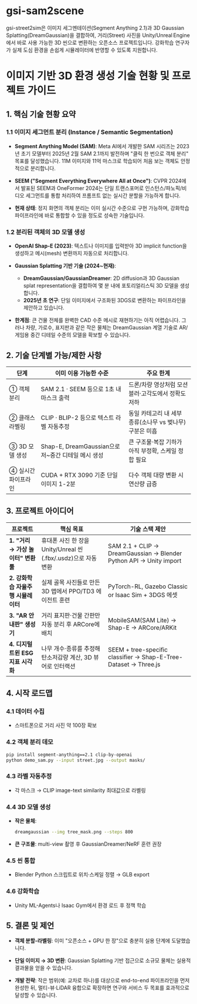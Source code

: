 # gsi-sam2scene
gsi-street2sim은 이미지 세그멘테이션(Segment Anything 2.1)과 3D Gaussian Splatting(DreamGaussian)을 결합하여, 거리(Street) 사진을 Unity/Unreal Engine에서 바로 사용 가능한 3D 씬으로 변환하는 오픈소스 프로젝트입니다. 강화학습 연구자가 실제 도심 환경을 손쉽게 시뮬레이터에 반영할 수 있도록 지원합니다.

# 이미지 기반 3D 환경 생성 기술 현황 및 프로젝트 가이드

## 1. 핵심 기술 현황 요약

### 1.1 이미지 세그먼트 분리 (Instance / Semantic Segmentation)

- **Segment Anything Model (SAM)**: Meta AI에서 개발한 SAM 시리즈는 2023년 초기 모델부터 2025년 2월 SAM 2.1까지 발전하며 "클릭 한 번으로 객체 분리" 목표를 달성했습니다. 11M 이미지와 11억 마스크로 학습되어 처음 보는 객체도 안정적으로 분리합니다.

- **SEEM ("Segment Everything Everywhere All at Once")**: CVPR 2024에서 발표된 SEEM과 OneFormer 2024는 단일 트랜스포머로 인스턴스/파노픽/비디오 세그먼트를 통합 처리하여 프롬프트 없는 실시간 분할을 가능하게 합니다.

- **현재 상태**: 정지 화면의 객체 분리는 이미 실시간 수준으로 구현 가능하며, 강화학습 파이프라인에 바로 통합할 수 있을 정도로 성숙한 기술입니다.

### 1.2 분리된 객체의 3D 모델 생성

- **OpenAI Shap-E (2023)**: 텍스트나 이미지를 입력받아 3D implicit function을 생성하고 메시(mesh) 변환까지 자동으로 처리합니다.

- **Gaussian Splatting 기반 기술 (2024~현재)**: 
  - **DreamGaussian/GaussianDreamer**: 2D diffusion과 3D Gaussian splat representation을 결합하여 몇 분 내에 포토리얼리스틱 3D 모델을 생성합니다.
  - **2025년 초 연구**: 단일 이미지에서 구조화된 3DGS로 변환하는 파이프라인을 제안하고 있습니다.

- **한계점**: 큰 건물 전체를 완벽한 CAD 수준 메시로 재현하기는 아직 어렵습니다. 그러나 차량, 가로수, 표지판과 같은 작은 물체는 DreamGaussian 계열 기술로 AR/게임용 중간 디테일 수준의 모델을 확보할 수 있습니다.

## 2. 기술 단계별 가능/제한 사항

| 단계 | 이미 이용 가능한 수준 | 주요 한계 |
|------|----------------------|-----------|
| ① 객체 분리 | SAM 2.1 · SEEM 등으로 1초 내 마스크 출력 | 드론/차량 영상처럼 모션 블러·고각도에서 정확도 저하 |
| ② 클래스 라벨링 | CLIP · BLIP-2 등으로 텍스트 라벨 자동추정 | 동일 카테고리 내 세부 종류(소나무 vs 벚나무) 구분은 미흡 |
| ③ 3D 모델 생성 | Shap-E, DreamGaussian으로 저~중간 디테일 메시 생성 | 큰 구조물·복잡 기하가 아직 부정확, 스케일 정합 필요 |
| ④ 실시간 파이프라인 | CUDA + RTX 3090 기준 단일 이미지 1-2분 | 다수 객체 대량 변환 시 연산량 급증 |

## 3. 프로젝트 아이디어

| 프로젝트 | 핵심 목표 | 기술 스택 제안 |
|---------|----------|--------------|
| **1. "거리 → 가상 놀이터" 변환 툴** | 휴대폰 사진 한 장을 Unity/Unreal 씬(.fbx/.usdz)으로 자동 변환 | SAM 2.1 + CLIP → DreamGaussian → Blender Python API → Unity import |
| **2. 강화학습 자율주행 시뮬레이터** | 실제 골목 사진들로 만든 3D 맵에서 PPO/TD3 에이전트 훈련 | PyTorch-RL, Gazebo Classic or Isaac Sim + 3DGS 에셋 |
| **3. "AR 안내판" 생성기** | 거리 표지판·건물 간판만 자동 분리 후 ARCore에 배치 | MobileSAM(SAM Lite) → Shap-E → ARCore/ARKit |
| **4. 디지털 트윈 ESG 지표 시각화** | 나무 개수·종류를 추정해 탄소저감량 계산, 3D 뷰어로 인터랙션 | SEEM + tree-specific classifier → Shap-E-Tree-Dataset → Three.js |

## 4. 시작 로드맵

### 4.1 데이터 수집
- 스마트폰으로 거리 사진 약 100장 확보

### 4.2 객체 분리 데모
```bash
pip install segment-anything==2.1 clip-by-openai
python demo_sam.py --input street.jpg --output masks/
```

### 4.3 라벨 자동추정
- 각 마스크 → CLIP image-text similarity 최대값으로 라벨링

### 4.4 3D 모델 생성
- **작은 물체**:
  ```bash
  dreamgaussian --img tree_mask.png --steps 800
  ```
- **큰 구조물**: multi-view 촬영 후 GaussianDreamer/NeRF 훈련 권장

### 4.5 씬 통합
- Blender Python 스크립트로 위치·스케일 정렬 → GLB export

### 4.6 강화학습
- Unity ML-Agents나 Isaac Gym에서 환경 로드 후 정책 학습

## 5. 결론 및 제언

- **객체 분할-라벨링**: 이미 "오픈소스 + GPU 한 장"으로 충분히 실용 단계에 도달했습니다.

- **단일 이미지 → 3D 변환**: Gaussian Splatting 기반 접근으로 소규모 물체는 실용적 결과물을 얻을 수 있습니다.

- **개발 전략**: 작은 범위(예: 교차로 하나)를 대상으로 end-to-end 파이프라인을 먼저 완성한 뒤, 멀티-뷰·LiDAR 융합으로 확장하면 연구와 서비스 두 목표를 효과적으로 달성할 수 있습니다.
